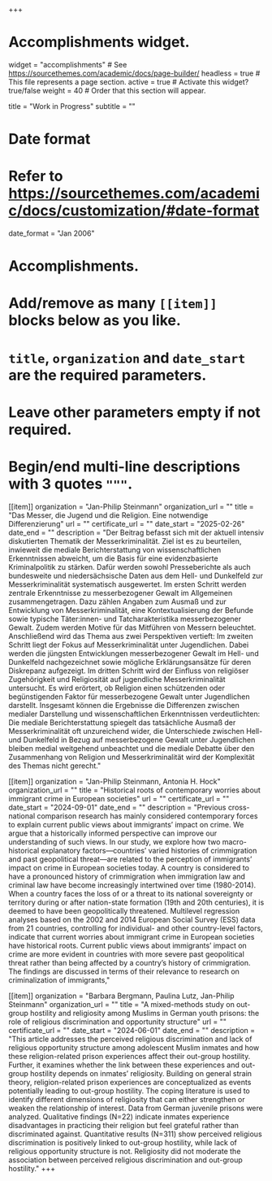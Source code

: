 +++
# Accomplishments widget.
widget = "accomplishments"  # See https://sourcethemes.com/academic/docs/page-builder/
headless = true  # This file represents a page section.
active = true  # Activate this widget? true/false
weight = 40  # Order that this section will appear.

title = "Work in Progress"
subtitle = ""

# Date format
#   Refer to https://sourcethemes.com/academic/docs/customization/#date-format
date_format = "Jan 2006"

# Accomplishments.
#   Add/remove as many `[[item]]` blocks below as you like.
#   `title`, `organization` and `date_start` are the required parameters.
#   Leave other parameters empty if not required.
#   Begin/end multi-line descriptions with 3 quotes `"""`.

[[item]]
  organization = "Jan-Philip Steinmann"
  organization_url = ""
  title = "Das Messer, die Jugend und die Religion. Eine notwendige Differenzierung"
  url = ""
  certificate_url = ""
  date_start = "2025-02-26"
  date_end = ""
  description = "Der Beitrag befasst sich mit der aktuell intensiv diskutierten Thematik der Messerkriminalität. Ziel ist es zu beurteilen, inwieweit die mediale Berichterstattung von wissenschaftlichen Erkenntnissen abweicht, um die Basis für eine evidenzbasierte Kriminalpolitik zu stärken. Dafür werden sowohl Presseberichte als auch bundesweite und niedersächsische Daten aus dem Hell- und Dunkelfeld zur Messerkriminalität systematisch ausgewertet. Im ersten Schritt werden zentrale Erkenntnisse zu messerbezogener Gewalt im Allgemeinen zusammengetragen. Dazu zählen Angaben zum Ausmaß und zur Entwicklung von Messerkriminalität, eine Kontextualisierung der Befunde sowie typische Täter:innen- und Tatcharakteristika messerbezogener Gewalt. Zudem werden Motive für das Mitführen von Messern beleuchtet. Anschließend wird das Thema aus zwei Perspektiven vertieft: Im zweiten Schritt liegt der Fokus auf Messerkriminalität unter Jugendlichen. Dabei werden die jüngsten Entwicklungen messerbezogener Gewalt im Hell- und Dunkelfeld nachgezeichnet sowie mögliche Erklärungsansätze für deren Diskrepanz aufgezeigt. Im dritten Schritt wird der Einfluss von religiöser Zugehörigkeit und Religiosität auf jugendliche Messerkriminalität untersucht. Es wird erörtert, ob Religion einen schützenden oder begünstigenden Faktor für messerbezogene Gewalt unter Jugendlichen darstellt. Insgesamt können die Ergebnisse die Differenzen zwischen medialer Darstellung und wissenschaftlichen Erkenntnissen verdeutlichten: Die mediale Berichterstattung spiegelt das tatsächliche Ausmaß der Messerkriminalität oft unzureichend wider, die Unterschiede zwischen Hell- und Dunkelfeld in Bezug auf messerbezogene Gewalt unter Jugendlichen bleiben medial weitgehend unbeachtet und die mediale Debatte über den Zusammenhang von Religion und Messerkriminalität wird der Komplexität des Themas nicht gerecht."

[[item]]
  organization = "Jan-Philip Steinmann, Antonia H. Hock"
  organization_url = ""
  title = "Historical roots of contemporary worries about immigrant crime in European societies"
  url = ""
  certificate_url = ""
  date_start = "2024-09-01"
  date_end = ""
  description = "Previous cross-national comparison research has mainly considered contemporary forces to explain current public views about immigrants’ impact on crime. We argue that a historically informed perspective can improve our understanding of such views. In our study, we explore how two macro-historical explanatory factors—countries’ varied histories of crimmigration and past geopolitical threat—are related to the perception of immigrants’ impact on crime in European societies today. A country is considered to have a pronounced history of crimmigration when immigration law and criminal law have become increasingly intertwined over time (1980-2014). When a country faces the loss of or a threat to its national sovereignty or territory during or after nation-state formation (19th and 20th centuries), it is deemed to have been geopolitically threatened. Multilevel regression analyses based on the 2002 and 2014 European Social Survey (ESS) data from 21 countries, controlling for individual- and other country-level factors, indicate that current worries about immigrant crime in European societies have historical roots. Current public views about immigrants’ impact on crime are more evident in countries with more severe past geopolitical threat rather than being affected by a country’s history of crimmigration. The findings are discussed in terms of their relevance to research on criminalization of immigrants,"

[[item]]
  organization = "Barbara Bergmann, Paulina Lutz, Jan-Philip Steinmann"
  organization_url = ""
  title = "A mixed-methods study on out-group hostility and religiosity among Muslims in German youth prisons: the role of religious discrimination and opportunity structure"
  url = ""
  certificate_url = ""
  date_start = "2024-06-01"
  date_end = ""
  description = "This article addresses the perceived religious discrimination and lack of religious opportunity structure among adolescent Muslim inmates and how these religion-related prison experiences affect their out-group hostility. Further, it examines whether the link between these experiences and out-group hostility depends on inmates’ religiosity. Building on general strain theory, religion-related prison experiences are conceptualized as events potentially leading to out-group hostility. The coping literature is used to identify different dimensions of religiosity that can either strengthen or weaken the relationship of interest. Data from German juvenile prisons were analyzed. Qualitative findings (N=22) indicate inmates experience disadvantages in practicing their religion but feel grateful rather than discriminated against. Quantitative results (N=311) show perceived religious discrimination is positively linked to out-group hostility, while lack of religious opportunity structure is not. Religiosity did not moderate the association between perceived religious discrimination and out-group hostility."
+++
